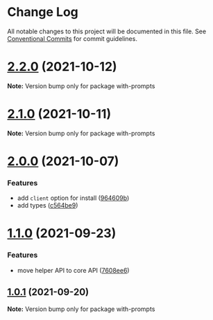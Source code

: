 # Change Log

All notable changes to this project will be documented in this file.
See [Conventional Commits](https://conventionalcommits.org) for commit guidelines.

# [2.2.0](https://github.com/ambar/gogen/compare/v2.1.0...v2.2.0) (2021-10-12)

**Note:** Version bump only for package with-prompts





# [2.1.0](https://github.com/ambar/gogen/compare/v2.0.0...v2.1.0) (2021-10-11)

**Note:** Version bump only for package with-prompts





# [2.0.0](https://github.com/ambar/gogen/compare/v1.1.1...v2.0.0) (2021-10-07)


### Features

* add `client` option for install ([964609b](https://github.com/ambar/gogen/commit/964609b79bc1c1e856f74781ebc8c21fa7e7c481))
* add types ([c564be9](https://github.com/ambar/gogen/commit/c564be98525bcae767d51e3e9d0822eea40e2562))





# [1.1.0](https://github.com/ambar/gogen/compare/v1.0.1...v1.1.0) (2021-09-23)


### Features

* move helper API to core API ([7608ee6](https://github.com/ambar/gogen/commit/7608ee62182272cfe228fd7a8310a00530966136))





## [1.0.1](https://github.com/ambar/gogen/compare/v0.0.7...v1.0.1) (2021-09-20)

**Note:** Version bump only for package with-prompts
